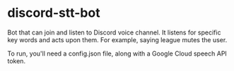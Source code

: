 # discord-stt-bot

Bot that can join and listen to Discord voice channel. It listens for specific key words and acts upon them. For example, saying league mutes the user.

To run, you'll need a config.json file, along with a Google Cloud speech API token.
